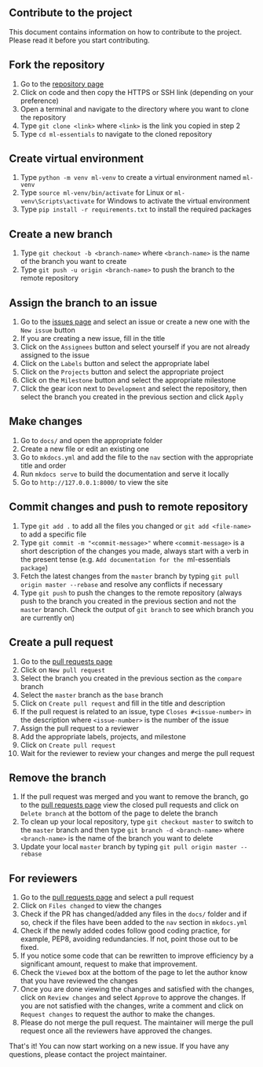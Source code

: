 ## Contribute to the project

This document contains information on how to contribute to the project. Please read it before you start contributing.

## Fork the repository

1. Go to the [repository page](https://github.com/ccdsiub/ml-essentials)
2. Click on code and then copy the HTTPS or SSH link (depending on your preference)
3. Open a terminal and navigate to the directory where you want to clone the repository
4. Type `git clone <link>` where `<link>` is the link you copied in step 2
5. Type `cd ml-essentials` to navigate to the cloned repository

## Create virtual environment

1. Type `python -m venv ml-venv` to create a virtual environment named `ml-venv`
2. Type `source ml-venv/bin/activate` for Linux or `ml-venv\Scripts\activate` for Windows to activate the virtual environment
3. Type `pip install -r requirements.txt` to install the required packages

## Create a new branch

1. Type `git checkout -b <branch-name>` where `<branch-name>` is the name of the branch you want to create
2. Type `git push -u origin <branch-name>` to push the branch to the remote repository

## Assign the branch to an issue

1. Go to the [issues page](https://github.com/ccdsiub/ml-essentials/issues) and select an issue or create a new one with the `New issue` button
2. If you are creating a new issue, fill in the title
3. Click on the `Assignees` button and select yourself if you are not already assigned to the issue
4. Click on the `Labels` button and select the appropriate label
5. Click on the `Projects` button and select the appropriate project
6. Click on the `Milestone` button and select the appropriate milestone
7. Click the gear icon next to `Development` and select the repository, then select the branch you created in the previous section and click `Apply`

## Make changes

1. Go to `docs/` and open the appropriate folder
2. Create a new file or edit an existing one
3. Go to `mkdocs.yml` and add the file to the `nav` section with the appropriate title and order
4. Run `mkdocs serve` to build the documentation and serve it locally
5. Go to `http://127.0.0.1:8000/` to view the site

## Commit changes and push to remote repository

1. Type `git add .` to add all the files you changed or `git add <file-name>` to add a specific file
2. Type `git commit -m "<commit-message>"` where `<commit-message>` is a short description of the changes you made, always start with a verb in the present tense (e.g. `Add documentation for the `ml-essentials` package`)
3. Fetch the latest changes from the `master` branch by typing `git pull origin master --rebase` and resolve any conflicts if necessary
4. Type `git push` to push the changes to the remote repository (always push to the branch you created in the previous section and not the `master` branch. Check the output of `git branch` to see which branch you are currently on)

## Create a pull request

1. Go to the [pull requests page](https://github.com/ccdsiub/ml-essentials/pulls)
2. Click on `New pull request`
3. Select the branch you created in the previous section as the `compare` branch
4. Select the `master` branch as the `base` branch
5. Click on `Create pull request` and fill in the title and description
6. If the pull request is related to an issue, type `Closes #<issue-number>` in the description where `<issue-number>` is the number of the issue
7. Assign the pull request to a reviewer
8. Add the appropriate labels, projects, and milestone
9. Click on `Create pull request`
10. Wait for the reviewer to review your changes and merge the pull request

## Remove the branch

1. If the pull request was merged and you want to remove the branch, go to the [pull requests page](https://github.com/ccdsiub/ml-essentials/pulls) view the closed pull requests and click on `Delete branch` at the bottom of the page to delete the branch
2. To clean up your local repository, type `git checkout master` to switch to the `master` branch and then type `git branch -d <branch-name>` where `<branch-name>` is the name of the branch you want to delete
3. Update your local `master` branch by typing `git pull origin master --rebase`

## For reviewers

1. Go to the [pull requests page](https://github.com/ccdsiub/ml-essentials/pulls) and select a pull request
2. Click on `Files changed` to view the changes
3. Check if the PR has changed/added any files in the `docs/` folder and if so, check if the files have been added to the `nav` section in `mkdocs.yml`
4. Check if the newly added codes follow good coding practice, for example, PEP8, avoiding redundancies. If not, point those out to be fixed.
5. If you notice some code that can be rewritten to improve efficiency by a significant amount, request to make that improvement.
6. Check the `Viewed` box at the bottom of the page to let the author know that you have reviewed the changes
7. Once you are done viewing the changes and satisfied with the changes, click on `Review changes` and select `Approve` to approve the changes. If you are not satisfied with the changes, write a comment and click on `Request changes` to request the author to make the changes.
8. Please do not merge the pull request. The maintainer will merge the pull request once all the reviewers have approved the changes.

That's it! You can now start working on a new issue. If you have any questions, please contact the project maintainer.

